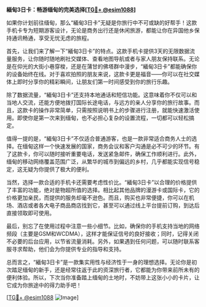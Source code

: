 **緬甸3日卡：畅游缅甸的完美选择[[TG💪+ @esim1088](https://t.me/s/esim1088)]**

如果你计划前往缅甸，那么“緬甸3日卡”无疑是你旅行中不可或缺的好帮手！这款手机卡专为短期游客设计，无论是商务出行还是休闲旅游，都能让你在异国他乡保持通讯畅通，享受无忧无虑的旅程。

首先，让我们来了解一下“緬甸3日卡”的特点。这款手机卡提供3天的无限数据流量服务，让你随时随地刷社交媒体、查看地图导航或者与家人朋友保持联系。无论是在仰光的大街小巷穿梭，还是在蒲甘的佛塔群中漫步，“緬甸3日卡”都能确保你的设备始终在线。对于喜欢拍照的朋友来说，这款卡更是福音——你可以在社交媒体上即时分享你的精彩瞬间，让朋友们第一时间感受到你的旅行乐趣。

除了数据流量，“緬甸3日卡”还支持本地通话和短信功能。这意味着你不仅可以和当地人交流，还能方便地拨打国际长途电话，与远方的亲人分享你的旅行故事。而且，这款卡的操作非常简单，只需按照说明书上的步骤进行注册，就能快速激活使用。即使你是第一次来到缅甸，也不必担心复杂的设置流程，一切都可以轻松搞定。

值得一提的是，“緬甸3日卡”不仅适合普通游客，也是一款非常适合商务人士的选择。在缅甸这样一个快速发展的国家，商务会议和客户沟通是必不可少的环节。有了这款卡，你可以随时接听重要电话，发送紧急邮件，确保工作顺利进行。此外，缅甸的移动网络覆盖范围广泛，从繁华的城市到偏远的乡村，几乎都能实现信号稳定，这无疑为你提供了极大的便利。

当然，选择一款合适的手机卡还需要考虑性价比。“緬甸3日卡”以合理的价格提供了丰富的功能，绝对是物超所值的选择。相比起其他品牌的漫游卡或国际卡，它的价格更加亲民，而提供的服务却毫不逊色。而且，购买也非常便捷，你可以在机场、酒店或者各大电子商品商店找到它，甚至可以通过线上平台提前订购，到达后直接领取即可使用。

最后，别忘了在使用过程中注意一些小细节。比如，确保你的手机支持当地的网络频段（主要是GSM和WCDMA），这样才能保证信号的良好接收；同时，记得关闭不必要的后台应用，以节省流量消耗。另外，如果遇到任何问题，可以随时联系客服寻求帮助，他们会为你提供专业的指导和支持。

总而言之，“緬甸3日卡”是一款集实用性与经济性于一身的理想选择。无论你是初次踏足缅甸的新手，还是经常往返于此的资深旅行者，它都能为你带来前所未有的便利体验。所以，下次当你准备踏上缅甸的土地时，不妨带上这张小小的卡片，让它成为你旅途中的得力助手吧！

[[TG💪+ @esim1088](https://t.me/s/esim1088) ![Image](https://i.postimg.cc/4NQfJmqS/Snipaste-2025-05-13-00-14-12.png)]